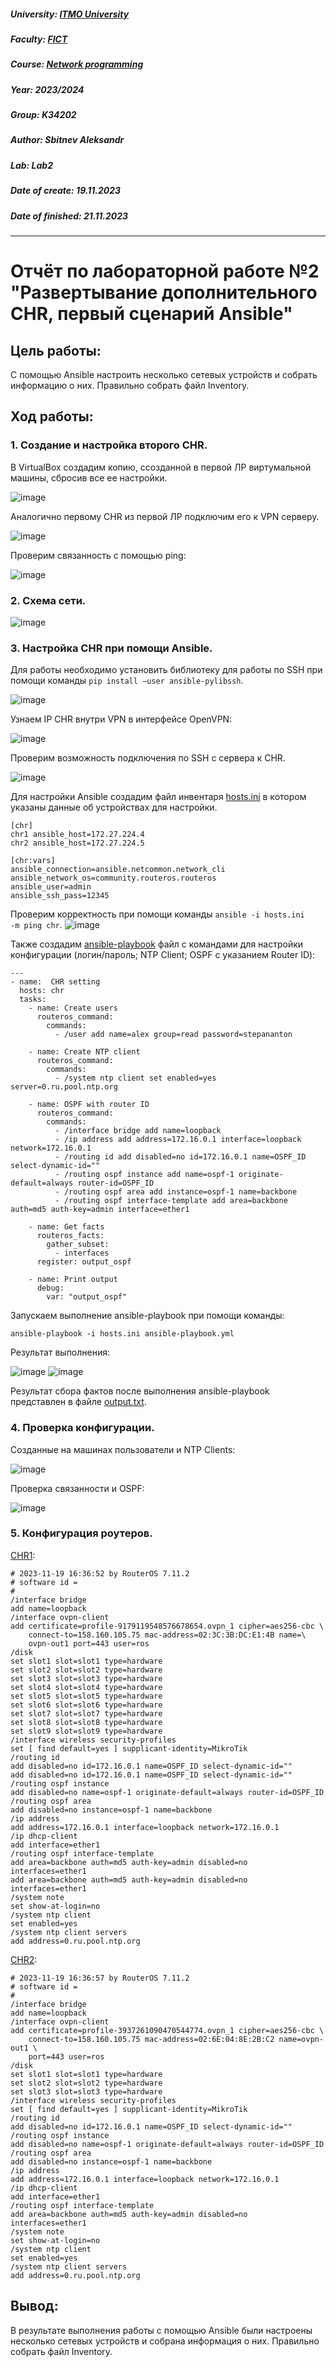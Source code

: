 ##### University: [ITMO University](https://itmo.ru/ru/)
##### Faculty: [FICT](https://fict.itmo.ru)
##### Course: [Network programming](https://itmo-ict-faculty.github.io/network-programming/)
##### Year: 2023/2024
##### Group: K34202
##### Author: Sbitnev Aleksandr
##### Lab: Lab2
##### Date of create: 19.11.2023
##### Date of finished: 21.11.2023

***

# Отчёт по лабораторной работе №2 "Развертывание дополнительного CHR, первый сценарий Ansible"


## **Цель работы:** 
С помощью Ansible настроить несколько сетевых устройств и собрать информацию о них. Правильно собрать файл Inventory.

## **Ход работы:**

### 1. Создание и настройка второго CHR.

В VirtualBox создадим копию, ссозданной в первой ЛР  виртумальной машины, сбросив все ее настройки.

![image](https://github.com/Sbitnev/2023_2024-network_programming-k34202-sbitnev_a_s/assets/71010852/d02995a1-0d24-487e-9ee2-72b423ac1701)

Аналогично первому CHR из первой ЛР подключим его к VPN серверу.

![image](https://github.com/Sbitnev/2023_2024-network_programming-k34202-sbitnev_a_s/assets/71010852/7fd674cb-c3a2-4e56-a09e-f0085c958397)

Проверим связанность с помощью ping:

![image](https://github.com/Sbitnev/2023_2024-network_programming-k34202-sbitnev_a_s/assets/71010852/ef47a4c6-4f68-49a1-b1f3-39221f2c1404)

### 2. Схема сети.

![image](https://github.com/Sbitnev/2023_2024-network_programming-k34202-sbitnev_a_s/assets/71010852/ac4f4bdf-4450-402d-a16a-1bcdc07b196d)


### 3. Настройка CHR при помощи Ansible.

Для работы необходимо установить библиотеку для работы по SSH при помощи команды <code>pip install —user ansible-pylibssh</code>.

![image](https://github.com/Sbitnev/2023_2024-network_programming-k34202-sbitnev_a_s/assets/71010852/3918e729-de15-4ee4-afd8-9177037fe597)

Узнаем IP CHR внутри VPN в интерфейсе OpenVPN:

![image](https://github.com/Sbitnev/2023_2024-network_programming-k34202-sbitnev_a_s/assets/71010852/21b80d7d-45b8-47c7-8ead-f18a1aa5dd2f)

Проверим возможность подключения по SSH с сервера к CHR.

![image](https://github.com/Sbitnev/2023_2024-network_programming-k34202-sbitnev_a_s/assets/71010852/3e3877f1-73de-461f-adb5-1be7b3cd861f)

Для настройки Ansible создадим файл инвентаря [hosts.ini](lab2/files/hosts.ini) в котором указаны данные об устройствах для настройки.  

```
[chr]
chr1 ansible_host=172.27.224.4
chr2 ansible_host=172.27.224.5

[chr:vars]
ansible_connection=ansible.netcommon.network_cli
ansible_network_os=community.routeros.routeros
ansible_user=admin
ansible_ssh_pass=12345
```

Проверим корректность при помощи команды <code>ansible -i hosts.ini -m ping chr</code>.
![image](https://github.com/Sbitnev/2023_2024-network_programming-k34202-sbitnev_a_s/assets/71010852/09d185aa-9b53-48fb-809d-f76fa873e935)

Также создадим [ansible-playbook](lab2/files/ansible-playbook.yml) файл с командами для настройки конфигурации (логин/пароль; NTP Client; OSPF с указанием Router ID):

```
---
- name:  CHR setting
  hosts: chr
  tasks:
    - name: Create users
      routeros_command:
        commands: 
          - /user add name=alex group=read password=stepananton

    - name: Create NTP client
      routeros_command:
        commands:
          - /system ntp client set enabled=yes server=0.ru.pool.ntp.org
        
    - name: OSPF with router ID
      routeros_command:
        commands: 
          - /interface bridge add name=loopback
          - /ip address add address=172.16.0.1 interface=loopback network=172.16.0.1
          - /routing id add disabled=no id=172.16.0.1 name=OSPF_ID select-dynamic-id=""
          - /routing ospf instance add name=ospf-1 originate-default=always router-id=OSPF_ID
          - /routing ospf area add instance=ospf-1 name=backbone
          - /routing ospf interface-template add area=backbone auth=md5 auth-key=admin interface=ether1

    - name: Get facts
      routeros_facts:
        gather_subset:
          - interfaces
      register: output_ospf

    - name: Print output
      debug:
        var: "output_ospf"
```

Запускаем выполнение ansible-playbook при помощи команды:

```
ansible-playbook -i hosts.ini ansible-playbook.yml
```

Результат выполнения:

![image](https://github.com/Sbitnev/2023_2024-network_programming-k34202-sbitnev_a_s/assets/71010852/bb38560b-e039-456b-9297-9ccfdb1efced)
![image](https://github.com/Sbitnev/2023_2024-network_programming-k34202-sbitnev_a_s/assets/71010852/8b83c702-f1ef-4c76-831d-8667388b0bde)

Результат сбора фактов после выполнения ansible-playbook представлен в файле [output.txt](lab2/files/output.txt).

### 4. Проверка конфигурации.

Созданные на машинах пользователи и NTP Clients:

![image](https://github.com/Sbitnev/2023_2024-network_programming-k34202-sbitnev_a_s/assets/71010852/12d27622-0ed0-4846-8642-219eb4777d30)

Проверка связанности и OSPF:

![image](https://github.com/Sbitnev/2023_2024-network_programming-k34202-sbitnev_a_s/assets/71010852/d39fe919-c62e-4f03-98ff-6b8dda0303c5)

### 5. Конфигурация роутеров.
[CHR1](lab2/files/output.txt):
```
# 2023-11-19 16:36:52 by RouterOS 7.11.2
# software id = 
#
/interface bridge
add name=loopback
/interface ovpn-client
add certificate=profile-9179119548576678654.ovpn_1 cipher=aes256-cbc \
    connect-to=158.160.105.75 mac-address=02:3C:3B:DC:E1:4B name=\
    ovpn-out1 port=443 user=ros
/disk
set slot1 slot=slot1 type=hardware
set slot2 slot=slot2 type=hardware
set slot3 slot=slot3 type=hardware
set slot4 slot=slot4 type=hardware
set slot5 slot=slot5 type=hardware
set slot6 slot=slot6 type=hardware
set slot7 slot=slot7 type=hardware
set slot8 slot=slot8 type=hardware
set slot9 slot=slot9 type=hardware
/interface wireless security-profiles
set [ find default=yes ] supplicant-identity=MikroTik
/routing id
add disabled=no id=172.16.0.1 name=OSPF_ID select-dynamic-id=""
add disabled=no id=172.16.0.1 name=OSPF_ID select-dynamic-id=""
/routing ospf instance
add disabled=no name=ospf-1 originate-default=always router-id=OSPF_ID
/routing ospf area
add disabled=no instance=ospf-1 name=backbone
/ip address
add address=172.16.0.1 interface=loopback network=172.16.0.1
/ip dhcp-client
add interface=ether1
/routing ospf interface-template
add area=backbone auth=md5 auth-key=admin disabled=no interfaces=ether1
add area=backbone auth=md5 auth-key=admin disabled=no interfaces=ether1
/system note
set show-at-login=no
/system ntp client
set enabled=yes
/system ntp client servers
add address=0.ru.pool.ntp.org
```

[CHR2](lab2/files/output.txt):
```
# 2023-11-19 16:36:57 by RouterOS 7.11.2
# software id = 
#
/interface bridge
add name=loopback
/interface ovpn-client
add certificate=profile-3937261090470544774.ovpn_1 cipher=aes256-cbc \
    connect-to=158.160.105.75 mac-address=02:6E:04:8E:2B:C2 name=ovpn-out1 \
    port=443 user=ros
/disk
set slot1 slot=slot1 type=hardware
set slot2 slot=slot2 type=hardware
set slot3 slot=slot3 type=hardware
/interface wireless security-profiles
set [ find default=yes ] supplicant-identity=MikroTik
/routing id
add disabled=no id=172.16.0.1 name=OSPF_ID select-dynamic-id=""
/routing ospf instance
add disabled=no name=ospf-1 originate-default=always router-id=OSPF_ID
/routing ospf area
add disabled=no instance=ospf-1 name=backbone
/ip address
add address=172.16.0.1 interface=loopback network=172.16.0.1
/ip dhcp-client
add interface=ether1
/routing ospf interface-template
add area=backbone auth=md5 auth-key=admin disabled=no interfaces=ether1
/system note
set show-at-login=no
/system ntp client
set enabled=yes
/system ntp client servers
add address=0.ru.pool.ntp.org
```

## **Вывод:** 
В результате выполнения работы с помощью Ansible были настроены несколько сетевых устройств и собрана информация о них. Правильно собрать файл Inventory.
